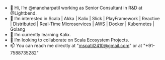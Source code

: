 - 👋 Hi, I’m @manoharpatil working as Senior Consultant in R&D at @Lightbend. 
- 👀 I’m interested in Scala | Akka | Kalix | Slick | PlayFramework | Reactive | Distributed | Real-Time Microservices | AWS | Docker | Kubernetes | Golang
- 🌱 I’m currently learning Kalix.
- 💞️ I’m looking to collaborate on Scala Ecosystem Projects.
- 📫 You can reach me directly at "mspatil2410@gmail.com" or at "+91-7588735282"

<!---
manoharpatil/manoharpatil is a ✨ special ✨ repository because its `README.md` (this file) appears on your GitHub profile.
You can click the Preview link to take a look at your changes.
--->
